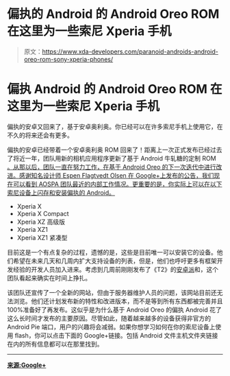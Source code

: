 # 偏执的 Android 的 Android Oreo ROM 在这里为一些索尼 Xperia 手机

> 原文：<https://www.xda-developers.com/paranoid-androids-android-oreo-rom-sony-xperia-phones/>

# 偏执 Android 的 Android Oreo ROM 在这里为一些索尼 Xperia 手机

偏执的安卓又回来了，基于安卓奥利奥。你已经可以在许多索尼手机上使用它，在不久的将来还会有更多。

偏执的安卓已经带着一个安卓奥利奥 ROM 回来了！距离上一次正式发布已经过去了将近一年，团队用新的相机应用程序更新了基于 Android 牛轧糖的定制 ROM [。从那以后，团队一直在努力工作，在基于 Android Oreo 的下一次迭代中进行改进。感谢知名设计师 Espen Flagtvedt Olsen 在 Google+上发布的公告，我们现在可以看到 AOSPA 团队最近的内部工作情况。更重要的是，你实际上可以在以下索尼设备上闪存和安装偏执的 Android。](https://www.xda-developers.com/paranoid-android-7-3-0-brings-new-camera-app-additional-launcher-customization-features-blueborne-patches-and-more/)

*   Xperia X
*   Xperia X Compact
*   Xperia XZ 高级版
*   Xperia XZ1
*   Xperia XZ1 紧凑型

目前这是一个有点复杂的过程，遗憾的是，这些是目前唯一可以安装它的设备。他们希望在未来几天和几周内扩大支持设备的列表，但是，他们也呼吁更多有框架开发经验的开发人员加入进来。考虑到几周前刚刚发布了《T2》的[安卓派](https://www.xda-developers.com/tag/androidpie/)和，这个团队看起来确实在时间上挣扎。

该团队还宣传了一个全新的网站，但由于服务器维护人员的问题，该网站目前还无法浏览。他们还计划发布新的特性和改进版本，而不是等到所有东西都被完善并且 100%准备好了再发布。这似乎是为什么基于 Android Oreo 的偏执 Android 花了这么长时间才发布的主要原因。尽管如此，随着越来越多的设备获得非官方的 Android Pie 端口，用户的兴趣将会减弱。如果你想学习如何在你的索尼设备上使用 flash，你可以点击下面的 Google+链接。包括 Android 文件主机文件夹链接在内的所有信息都可以在那里找到。

* * *

[**来源:Google+**](https://plus.google.com/+espenolsen/posts/At8EkeXxYcb)